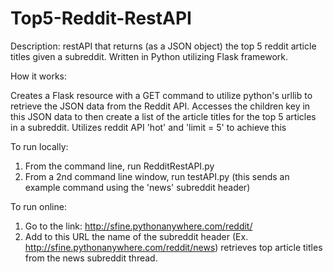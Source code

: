 # Top5-Reddit-RestAPI

Description: restAPI that returns (as a JSON object) the top 5 reddit article titles given a subreddit. Written in Python utilizing Flask framework.

How it works:

  Creates a Flask resource with a GET command to utilize python's urllib to retrieve the JSON data from the Reddit API. Accesses the children key in this JSON data to then create a list of the article titles for the top 5 articles in a subreddit. Utilizes reddit API 'hot' and 'limit = 5' to achieve this

To run locally: 
  1) From the command line, run RedditRestAPI.py
  2) From a 2nd command line window, run testAPI.py (this sends an example command using the 'news' subreddit header)
 
To run online:
  1) Go to the link: http://sfine.pythonanywhere.com/reddit/
  2) Add to this URL the name of the subreddit header (Ex. http://sfine.pythonanywhere.com/reddit/news) retrieves top article titles from the news subreddit thread.
  
 
